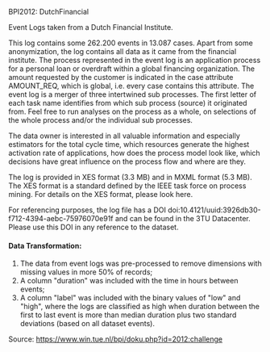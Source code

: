 BPI2012: DutchFinancial

Event Logs taken from a Dutch Financial Institute.

This log contains some 262.200 events in 13.087 cases. Apart from some anonymization, the log contains all data as it came from the financial institute. The process represented in the event log is an application process for a personal loan or overdraft within a global financing organization. The amount requested by the customer is indicated in the case attribute AMOUNT_REQ, which is global, i.e. every case contains this attribute. The event log is a merger of three intertwined sub processes. The first letter of each task name identifies from which sub process (source) it originated from. Feel free to run analyses on the process as a whole, on selections of the whole process and/or the individual sub processes.

The data owner is interested in all valuable information and especially estimators for the total cycle time, which resources generate the highest activation rate of applications, how does the process model look like, which decisions have great influence on the process flow and where are they.

The log is provided in XES format (3.3 MB) and in MXML format (5.3 MB). The XES format is a standard defined by the IEEE task force on process mining. For details on the XES format, please look here.

For referencing purposes, the log file has a DOI doi:10.4121/uuid:3926db30-f712-4394-aebc-75976070e91f and can be found in the 3TU Datacenter. Please use this DOI in any reference to the dataset.

#### Data Transformation:

1. The data from event logs was pre-processed to remove dimensions with missing values in more 50% of records;
2. A column "duration" was included with the time in hours between events;
3. A column "label" was included with the binary values of "low" and "high", where the logs are classified as high when duration between the first to last event is more than median duration plus two standard deviations (based on all dataset events).

Source: https://www.win.tue.nl/bpi/doku.php?id=2012:challenge